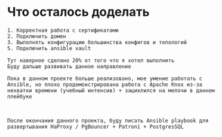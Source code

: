 # Что осталось доделать
	1. Корректная работа с сертификатами
	2. Подключить домен
	3. Выполнять конфигурацию большинства конфигов и топологий
	5. Подключить ansible vault
    
    Тут наверное сделано 20% от того что я хотел выполнить
    Буду дальше развивать данное направление
    
    Пока в данном проекте больше реализовано, мое умение работать с Ansible, но плохо продемонстрирована работа с Apache Knox из-за нехватки времени (учебный интенсив) + зациклился на мелочи в данном плейбуке 

    
    
    После окончания данного проекта, буду писать Ansible playbook для развертывания HaProxy / PgBouncer + Patroni + PostgresSQL
